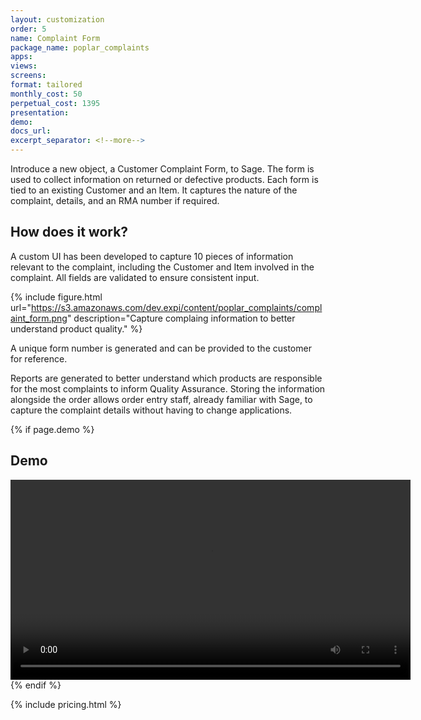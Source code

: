 ```yaml
---
layout: customization
order: 5
name: Complaint Form
package_name: poplar_complaints
apps:
views:
screens:
format: tailored
monthly_cost: 50
perpetual_cost: 1395
presentation: 
demo: 
docs_url: 
excerpt_separator: <!--more-->
---
```


Introduce a new object, a Customer Complaint Form, to Sage.  The form
is used to collect information on returned or defective products.  Each
form is tied to an existing Customer and an Item. It captures the nature
of the complaint, details, and an RMA number if required.

<!--more-->

## How does it work?

A custom UI has been developed to capture 10 pieces of information relevant
to the complaint, including the Customer and Item involved in the complaint.
All fields are validated to ensure consistent input.

{% include figure.html url="https://s3.amazonaws.com/dev.expi/content/poplar_complaints/complaint_form.png"
                       description="Capture complaing information to better understand product quality." %}

A unique form number is generated and can be provided to the customer for
reference.

Reports are generated to better understand which products are responsible
for the most complaints to inform Quality Assurance.  Storing the information
alongside the order allows order entry staff, already familiar with Sage, to
capture the complaint details without having to change applications.

{% if page.demo %}
## Demo

<video width="640" controls>
  <source src="{{ page.demo }}" type="video/mp4">
  Your browser doesn't support the video tag.
</video>
{% endif %}

{% include pricing.html %}

